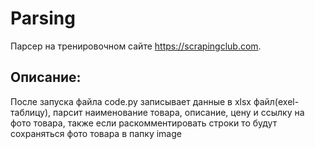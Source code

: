 # Parsing

Парсер на тренировочном сайте https://scrapingclub.com.

## Описание:
После запуска файла code.py записывает данные в xlsx файл(exel-таблицу), парсит наименование товара, описание, цену и ссылку на фото товара,
 также если раскомментировать строки то будут сохраняться фото товара в папку image
